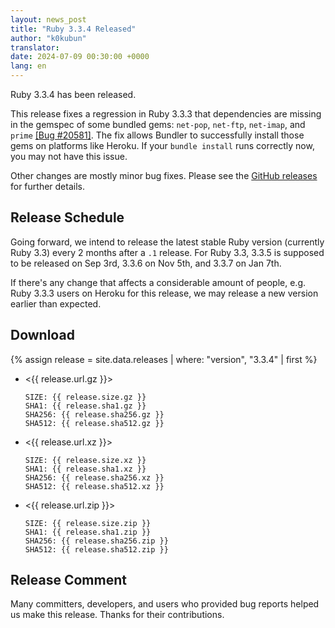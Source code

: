 ```yaml
---
layout: news_post
title: "Ruby 3.3.4 Released"
author: "k0kubun"
translator:
date: 2024-07-09 00:30:00 +0000
lang: en
---
```


Ruby 3.3.4 has been released.

This release fixes a regression in Ruby 3.3.3 that dependencies are missing in the gemspec
of some bundled gems: `net-pop`, `net-ftp`, `net-imap`, and `prime`
[[Bug #20581]](https://bugs.ruby-lang.org/issues/20581).
The fix allows Bundler to successfully install those gems on platforms like Heroku.
If your `bundle install` runs correctly now, you may not have this issue.

Other changes are mostly minor bug fixes.
Please see the [GitHub releases](https://github.com/ruby/ruby/releases/tag/v3_3_4) for further details.

## Release Schedule

Going forward, we intend to release the latest stable Ruby version (currently Ruby 3.3) every 2 months after a `.1` release.
For Ruby 3.3, 3.3.5 is supposed to be released on Sep 3rd, 3.3.6 on Nov 5th, and 3.3.7 on Jan 7th.

If there's any change that affects a considerable amount of people, e.g. Ruby 3.3.3 users on Heroku for this release,
we may release a new version earlier than expected.

## Download

{% assign release = site.data.releases | where: "version", "3.3.4" | first %}

* <{{ release.url.gz }}>

      SIZE: {{ release.size.gz }}
      SHA1: {{ release.sha1.gz }}
      SHA256: {{ release.sha256.gz }}
      SHA512: {{ release.sha512.gz }}

* <{{ release.url.xz }}>

      SIZE: {{ release.size.xz }}
      SHA1: {{ release.sha1.xz }}
      SHA256: {{ release.sha256.xz }}
      SHA512: {{ release.sha512.xz }}

* <{{ release.url.zip }}>

      SIZE: {{ release.size.zip }}
      SHA1: {{ release.sha1.zip }}
      SHA256: {{ release.sha256.zip }}
      SHA512: {{ release.sha512.zip }}

## Release Comment

Many committers, developers, and users who provided bug reports helped us make this release.
Thanks for their contributions.

